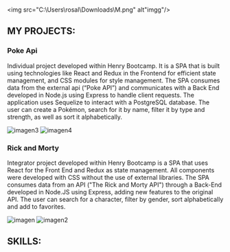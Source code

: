 ### 
<img src="C:\Users\rosal\Downloads\M.png" alt"imgg"/>

<h2>MY PROJECTS:</h2>
<h3>Poke Api</h3>
<p>Individual project developed within Henry Bootcamp. It is a SPA that is built using technologies like React and Redux in the Frontend for efficient state management, and CSS modules for style management.
The SPA consumes data from the external api (“Poke API”) and communicates with a Back End developed in Node.js using Express to handle client requests. The application uses Sequelize to interact with a PostgreSQL database.
The user can create a Pokémon, search for it by name, filter it by type and strength, as well as sort it alphabetically.</p>
<img src="https://github-production-user-asset-6210df.s3.amazonaws.com/109630093/260585477-be87234c-4869-40f6-b740-96a251eaefba.png" alt="imagen3"  />
<img src="https://github-production-user-asset-6210df.s3.amazonaws.com/109630093/260585522-6d654645-6003-4784-b1a5-94b7fb15216f.png" alt="imagen4" />

<h3>Rick and Morty</h3>
<p>Integrator project developed within Henry Bootcamp is a SPA that uses React for the Front End and Redux as state management. All components were developed with CSS without the use of external libraries.
The SPA consumes data from an API ("The Rick and Morty API") through a Back-End developed in Node.JS using Express, adding new features to the original API.
The user can search for a character, filter by gender, sort alphabetically and add to favorites.</p>
   <img  src="https://github-production-user-asset-6210df.s3.amazonaws.com/109630093/260580146-548f89a3-f72e-415c-bf34-cd78a5df39ff.png" alt="imagen"  />
   <img  src="https://github-production-user-asset-6210df.s3.amazonaws.com/109630093/260580388-84c2fabf-77e1-4952-94a6-c322e182d69d.png" alt="imagen2"  />

<h2>SKILLS:</h2>




